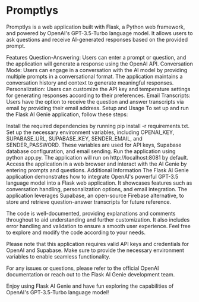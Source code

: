 # Promptlys

Promptlys is a web application built with Flask, a Python web framework, and powered by OpenAI's GPT-3.5-Turbo language model. It allows users to ask questions and receive AI-generated responses based on the provided prompt.

Features
Question-Answering: Users can enter a prompt or question, and the application will generate a response using the OpenAI API.
Conversation Mode: Users can engage in a conversation with the AI model by providing multiple prompts in a conversational format. The application maintains a conversation history and context to generate meaningful responses.
Personalization: Users can customize the API key and temperature settings for generating responses according to their preferences.
Email Transcripts: Users have the option to receive the question and answer transcripts via email by providing their email address.
Setup and Usage
To set up and run the Flask AI Genie application, follow these steps:

Install the required dependencies by running pip install -r requirements.txt.
Set up the necessary environment variables, including OPENAI_KEY, SUPABASE_URL, SUPABASE_KEY, SENDER_EMAIL, and SENDER_PASSWORD. These variables are used for API keys, Supabase database configuration, and email sending.
Run the application using python app.py. The application will run on http://localhost:8081 by default.
Access the application in a web browser and interact with the AI Genie by entering prompts and questions.
Additional Information
The Flask AI Genie application demonstrates how to integrate OpenAI's powerful GPT-3.5 language model into a Flask web application. It showcases features such as conversation handling, personalization options, and email integration. The application leverages Supabase, an open-source Firebase alternative, to store and retrieve question-answer transcripts for future reference.

The code is well-documented, providing explanations and comments throughout to aid understanding and further customization. It also includes error handling and validation to ensure a smooth user experience. Feel free to explore and modify the code according to your needs.

Please note that this application requires valid API keys and credentials for OpenAI and Supabase. Make sure to provide the necessary environment variables to enable seamless functionality.

For any issues or questions, please refer to the official OpenAI documentation or reach out to the Flask AI Genie development team.

Enjoy using Flask AI Genie and have fun exploring the capabilities of OpenAI's GPT-3.5-Turbo language model!
